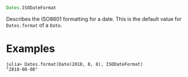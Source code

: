 ```julia
Dates.ISODateFormat
```

Describes the ISO8601 formatting for a date. This is the default value for `Dates.format` of a `Date`.

# Examples

```jldoctest
julia> Dates.format(Date(2018, 8, 8), ISODateFormat)
"2018-08-08"
```
